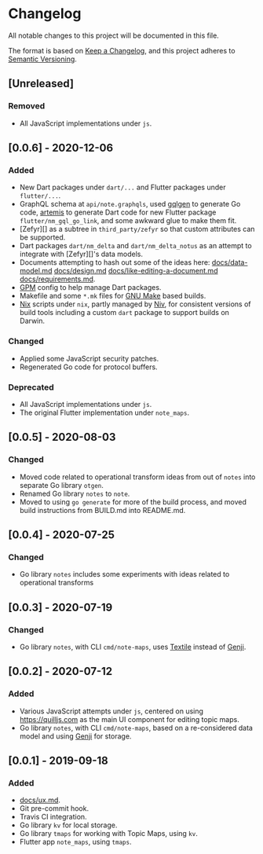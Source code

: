 # Changelog

All notable changes to this project will be documented in this file.

The format is based on [Keep a Changelog](https://keepachangelog.com/en/1.0.0/),
and this project adheres to [Semantic Versioning](https://semver.org/spec/v2.0.0.html).

## [Unreleased]

### Removed

- All JavaScript implementations under `js`.

## [0.0.6] - 2020-12-06

### Added

- New Dart packages under `dart/...` and Flutter packages under `flutter/...`.
- GraphQL schema at `api/note.graphqls`, used [gqlgen][] to generate Go code,
  [artemis][] to generate Dart code for new Flutter package
  `flutter/nm_gql_go_link`, and some awkward glue to make them fit.
- [Zefyr][] as a subtree in `third_party/zefyr` so that custom
  attributes can be supported.
- Dart packages `dart/nm_delta` and `dart/nm_delta_notus` as an attempt to integrate with [Zefyr][]'s data models.
- Documents attempting to hash out some of the ideas here: [docs/data-model.md](docs/data-model.md)
  [docs/design.md](docs/design.md)
  [docs/like-editing-a-document.md](docs/like-editing-a-document.md)
  [docs/requirements.md](docs/requirements.md).
- [GPM][] config to help manage Dart packages.
- Makefile and some `*.mk` files for [GNU Make][] based builds.
- [Nix][] scripts under `nix`, partly managed by [Niv][], for consistent
  versions of build tools including a custom `dart` package to support builds on Darwin.

[artemis]: https://pub.dev/packages/artemis
[gqlgen]: https://github.com/99designs/gqlgen
[GNU Make]: https://www.gnu.org/software/make/
[Niv]: https://github.com/nmattia/niv
[Nix]: https://nix.dev/
[GPM]: https://pub.dev/packages/gpm

### Changed

- Applied some JavaScript security patches.
- Regenerated Go code for protocol buffers.

### Deprecated

- All JavaScript implementations under `js`.
- The original Flutter implementation under `note_maps`.

## [0.0.5] - 2020-08-03

### Changed

- Moved code related to operational transform ideas from out of `notes` into
  separate Go library `otgen`.
- Renamed Go library `notes` to `note`.
- Moved to using `go generate` for more of the build process, and moved build
  instructions from BUILD.md into README.md.

## [0.0.4] - 2020-07-25

### Changed

- Go library `notes` includes some experiments with ideas related to
  operational transforms

## [0.0.3] - 2020-07-19

### Changed

- Go library `notes`, with CLI `cmd/note-maps`, uses [Textile][] instead of
  [Genji][].

[Textile]: https://github.com/textileio/go-threads/

## [0.0.2] - 2020-07-12

### Added

- Various JavaScript attempts under `js`, centered on using https://quilljs.com
  as the main UI component for editing topic maps.
- Go library `notes`, with CLI `cmd/note-maps`, based on a re-considered data
  model and using [Genji][] for storage.

[Genji]: https://github.com/genjidb/genji

## [0.0.1] - 2019-09-18

### Added

- [docs/ux.md](docs/ux.md).
- Git pre-commit hook.
- Travis CI integration.
- Go library `kv` for local storage.
- Go library `tmaps` for working with Topic Maps, using `kv`.
- Flutter app `note_maps`, using `tmaps`.
